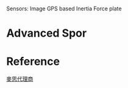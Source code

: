 # 
Sensors: 
Image 
GPS based
Inertia
Force plate

# Advanced Spor

# Reference
[麥思代理商](http://www.memstec.com.tw/brand.php?cat=1)

<!--stackedit_data:
eyJoaXN0b3J5IjpbMTA1NTg5NDcwMCwyMDE4NDYyMDI1XX0=
-->
